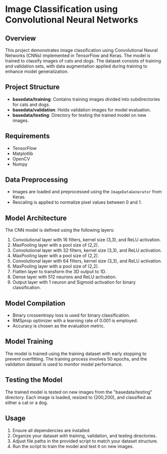 # Image Classification using Convolutional Neural Networks

## Overview

This project demonstrates image classification using Convolutional Neural Networks (CNNs) implemented in TensorFlow and Keras. The model is trained to classify images of cats and dogs. The dataset consists of training and validation sets, with data augmentation applied during training to enhance model generalization.

## Project Structure

- **basedata/training**: Contains training images divided into subdirectories for cats and dogs.
- **basedata/validation**: Holds validation images for model evaluation.
- **basedata/testing**: Directory for testing the trained model on new images.

## Requirements

- TensorFlow
- Matplotlib
- OpenCV
- Numpy

## Data Preprocessing

- Images are loaded and preprocessed using the `ImageDataGenerator` from Keras.
- Rescaling is applied to normalize pixel values between 0 and 1.

## Model Architecture

The CNN model is defined using the following layers:

1. Convolutional layer with 16 filters, kernel size (3,3), and ReLU activation.
2. MaxPooling layer with a pool size of (2,2).
3. Convolutional layer with 32 filters, kernel size (3,3), and ReLU activation.
4. MaxPooling layer with a pool size of (2,2).
5. Convolutional layer with 64 filters, kernel size (3,3), and ReLU activation.
6. MaxPooling layer with a pool size of (2,2).
7. Flatten layer to transform the 3D output to 1D.
8. Dense layer with 512 neurons and ReLU activation.
9. Output layer with 1 neuron and Sigmoid activation for binary classification.

## Model Compilation

- Binary crossentropy loss is used for binary classification.
- RMSprop optimizer with a learning rate of 0.001 is employed.
- Accuracy is chosen as the evaluation metric.

## Model Training

The model is trained using the training dataset with early stopping to prevent overfitting. The training process involves 50 epochs, and the validation dataset is used to monitor model performance.

## Testing the Model

The trained model is tested on new images from the "basedata/testing" directory. Each image is loaded, resized to (200,200), and classified as either a cat or a dog.

## Usage

1. Ensure all dependencies are installed.
2. Organize your dataset with training, validation, and testing directories.
3. Adjust file paths in the provided script to match your dataset structure.
4. Run the script to train the model and test it on new images.

